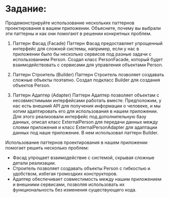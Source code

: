 # Задание:
Продемонстрируйте использование нескольких паттернов проектирования в вашем приложении. Объясните, почему вы выбрали эти паттерны и как они помогают в решении конкретных проблем.

1. Паттерн Фасад (Facade)
Паттерн Фасад предоставляет упрощенный интерфейс для сложной системы, например, если у нас в приложении было бы несколько сервисов под разные задачи с использованием Person.
Создал класс PersonFacade, который будет взаимодействовать с сервисами для управления объектами Person.

3. Паттерн Строитель (Builder)
Паттерн Строитель позволяет создавать сложные объекты поэтапно. Создал подкласс Builder для создания объектов Person.

4. Паттерн Адаптер (Adapter)
Паттерн Адаптер позволяет объектам с несовместимыми интерфейсами работать вместе. Предположим, у нас есть внешний API для получения информации о человеке, и мы хотим адаптировать его для использования в нашем приложении.
Для этого реализовали интерфейс под дополнительную базу данных, описал класс ExternalPerson для передачи данных между слоями приложения и класс ExternalPersonAdapter для адаптации данных под наше приложение. В нем использовал паттерн Builder.

Использование паттернов проектирования в нашем приложении помогает решить несколько проблем:
- Фасад упрощает взаимодействие с системой, скрывая сложные детали реализации.
- Строитель позволяет создавать объекты Person с гибкостью и удобством, избегая громоздких конструкторов.
- Адаптер обеспечивает совместимость между нашим приложением и внешними сервисами, позволяя использовать их функциональность без изменения существующего кода.
